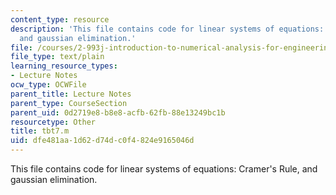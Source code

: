 ```yaml
---
content_type: resource
description: 'This file contains code for linear systems of equations: Cramer''s Rule,
  and gaussian elimination.'
file: /courses/2-993j-introduction-to-numerical-analysis-for-engineering-13-002j-spring-2005/dfe481aa1d62d74dc0f4824e9165046d_tbt7.m
file_type: text/plain
learning_resource_types:
- Lecture Notes
ocw_type: OCWFile
parent_title: Lecture Notes
parent_type: CourseSection
parent_uid: 0d2719e8-b8e8-acfb-62fb-88e13249bc1b
resourcetype: Other
title: tbt7.m
uid: dfe481aa-1d62-d74d-c0f4-824e9165046d
---
```

This file contains code for linear systems of equations: Cramer's Rule, and gaussian elimination.

